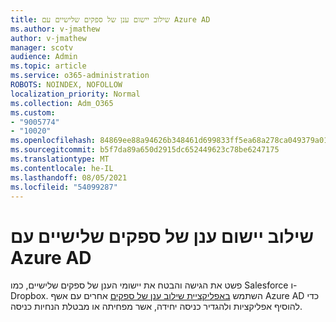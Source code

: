 ```yaml
---
title: שילוב יישום ענן של ספקים שלישיים עם Azure AD
ms.author: v-jmathew
author: v-jmathew
manager: scotv
audience: Admin
ms.topic: article
ms.service: o365-administration
ROBOTS: NOINDEX, NOFOLLOW
localization_priority: Normal
ms.collection: Adm_O365
ms.custom:
- "9005774"
- "10020"
ms.openlocfilehash: 84869ee88a94626b348461d699833ff5ea68a278ca049379a01c5209e4b1d076
ms.sourcegitcommit: b5f7da89a650d2915dc652449623c78be6247175
ms.translationtype: MT
ms.contentlocale: he-IL
ms.lasthandoff: 08/05/2021
ms.locfileid: "54099287"
---
```

# <a name="integrate-a-third-party-cloud-app-with-azure-ad"></a>שילוב יישום ענן של ספקים שלישיים עם Azure AD

פשט את הגישה והבטח את יישומי הענן של ספקים שלישיים, כמו Salesforce ו- Dropbox. השתמש [באפליקציית שילוב ענן של ספקים](https://go.microsoft.com/fwlink/?linkid=2157464) אחרים עם אשף Azure AD כדי להוסיף אפליקציות ולהגדיר כניסה יחידה, אשר מפחיתה או מבטלת הנחיות כניסה.
